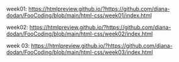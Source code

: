 week01:
https://htmlpreview.github.io/?https://github.com/diana-dodan/FooCoding/blob/main/html-css/week01/index.html

week02: 
https://htmlpreview.github.io/?https://github.com/diana-dodan/FooCoding/blob/main/html-css/week02/index.html

week 03: 
https://htmlpreview.github.io/?https://github.com/diana-dodan/FooCoding/blob/main/html-css/week03/index.html

